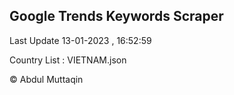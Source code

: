 

## Google Trends Keywords Scraper 
 
Last Update 13-01-2023 , 16:52:59

Country List :
VIETNAM.json



© Abdul Muttaqin 
